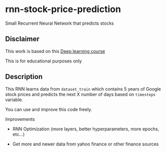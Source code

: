 # rnn-stock-price-prediction
Small Recurrent Neural Network that predicts stocks


## Disclaimer

This work is based on this [Deep learning course](https://www.udemy.com/course/deeplearning/)

This is for educational purposes only

## Description

This RNN learns data from `dataset_train` which contains 5 years of Google 
stock prices and predicts the next X number of days based on `timesteps` variable.

You can use and improve this code freely.

Improvements

- RNN Optimization (more layers, better hyperparameters, more epochs, etc...)

- Get more and newer data from yahoo finance or other finance sources
